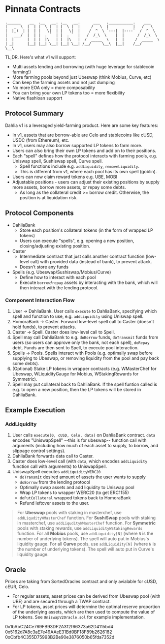 # Pinnata Contracts

```
.______    __  .__   __. .__   __.      ___   .___________.    ___      
|   _  \  |  | |  \ |  | |  \ |  |     /   \  |           |   /   \     
|  |_)  | |  | |   \|  | |   \|  |    /  ^  \ `---|  |----`  /  ^  \    
|   ___/  |  | |  . `  | |  . `  |   /  /_\  \    |  |      /  /_\  \   
|  |      |  | |  |\   | |  |\   |  /  _____  \   |  |     /  _____  \  
| _|      |__| |__| \__| |__| \__| /__/     \__\  |__|    /__/     \__\ 
```

TL;DR. Here's what v1 will support:

- Multi assets lending and borrowing (with huge leverage for stablecoin farming!)
- More farming pools beyond just Ubeswap (think Mobius, Curve, etc)
- Can keep the farming assets and not just dumping
- No more EOA only = more composability
- You can bring your own LP tokens too = more flexibility
- Native flashloan support

## Protocol Summary

Dahlia v1 is a leveraged yield-farming product. Here are some key features:

<!-- - In v1, the protocol instead integrates with the Foutain of Youth, an exisiting lending protocol on Celo. Whenever a user wants to borrow funds (on leverage) to yield farm, Dahlia will borrow from the lending protocol. -->

- In v1, assets that are borrow-able are Celo and stablecoins like cUSD, USDC (from Ethereum), etc.
- In v1, users may also borrow supported LP tokens to farm more.
- Users can also bring their own LP tokens and add on to their positions.
- Each "spell" defines how the protocol interacts with farming pools, e.g. Uniswap spell, Sushiswap spell, Curve spell.
  - Spell functions include e.g. `addLiquidity`, `removeLiquidity`.
  - This is different from v1, where each pool has its own spell (goblin).
- Users can now claim reward tokens e.g. UBE, MOBI 
- Adjustable positions - users can adjust their existing positions by supply more assets, borrow more assets, or repay some debts.
  - As long as the collateral credit >= borrow credit. Otherwise, the position is at liquidation risk.

## Protocol Components

- DahliaBank
  - Store each position's collateral tokens (in the form of wrapped LP tokens)
  - Users can execute "spells", e.g. opening a new position, closing/adjusting existing position.
- Caster
  - Intermediate contract that just calls another contract function (low-level call) with provided data (instead of bank), to prevent attack.
  - Doesn't store any funds
- Spells (e.g. Ubeswap/Sushiswap/Mobius/Curve)
  - Define how to interact with each pool
  - Execute `borrow`/`repay` assets by interacting with the bank, which will then interact with the lending protocol.

### Component Interaction Flow

1. User -> DahliaBank.
   User calls `execute` to DahliaBank, specifying which spell and function to use, e.g. `addLiquidity` using Uniswap spell.
2. HomoraBank -> Caster.
   Forward low-level spell call to Caster (doesn't hold funds), to prevent attacks.
3. Caster -> Spell.
   Caster does low-level call to Spell.
4. Spell may call DahliaBank to e.g. `doBorrow` funds, `doTransmit` funds from users (so users can approve only the bank, not each spell), `doRepay` debt. Funds are then sent to Spell, to execute pool interaction.
5. Spells -> Pools.
   Spells interact with Pools (e.g. optimally swap before supplying to Ubeswap, or removing liquidity from the pool and pay back some debts).
6. (Optional) Stake LP tokens in wrapper contracts (e.g. WMasterChef for Ubeswap, WLiquidityGauge for Mobius, WStakingRewards for Symmetric).
7. Spell may put collateral back to DahliaBank.
   If the spell funtion called is e.g. to open a new position, then the LP tokens will be stored in DahliaBank.

## Example Execution

### AddLiquidity

1. User calls `execute(0, cUSD, Celo, data)` on DahliaBank contract. `data` encodes "UniswapSpell" --this is for ubeswap-- function call with arguments (including how much of each asset to supply, to borrow, and slippage control settings).
2. DahliaBank forwards data call to Caster.
3. Caster does low-level call (with `data`, which encodes `addLiquidity` function call with arguments) to UniswapSpell.
4. UniswapSpell executes `addLiquidityWERC20`
   - `doTransmit` desired amount of assets the user wants to supply
   - `doBorrow` from the lending protocol
   - Optimally swap assets and add liquidity to Uniswap pool
   - Wrap LP tokens to wrapper WERC20 (to get ERC1155)
   - `doPutCollateral` wrapped tokens back to HomoraBank
   - Refund leftover assets to the user.

> For **Ubeswap** pools with staking in masterchef, use `addLiqudityWMasterChef` function.
> For **SushiSwap** pools with staking in masterchef, use `addLiqudityWMasterChef` function.
> For **Symmetric** pools with staking rewards, use `addLiquidityWStakingRewards` function.
> For all **Mobius** pools, use `addLiquidity[N]` (where `N` is the number of underlying tokens). The spell will auto put in Mobius's liquidity gauge.
> For all **Curve** pools, use `addLiquidity[N]` (where `N` is the number of underlying tokens). The spell will auto put in Curve's liquidity gauge.


## Oracle

Prices are taking from SortedOracles contract and only avialable for cUSD, cEUR, Celo.

- For regular assets, asset prices can be derived from Ubeswap pool (with UBE) and are secured through a TWAP contract.
- For LP tokens, asset prices will determine the optimal reserve proportion of the underlying assets, which are then used to compute the value of LP tokens. See `UniswapV2Oracle.sol` for example implementation.


0x1bAbC24Ce769FB93DF2A312f66373a62D4115bd4
0x5162d7A8c3aE7e49AAeE31Bd0BF18F89b2626182
0xCbfb4C355D75993B2Be90e3876050b65fda7352d
